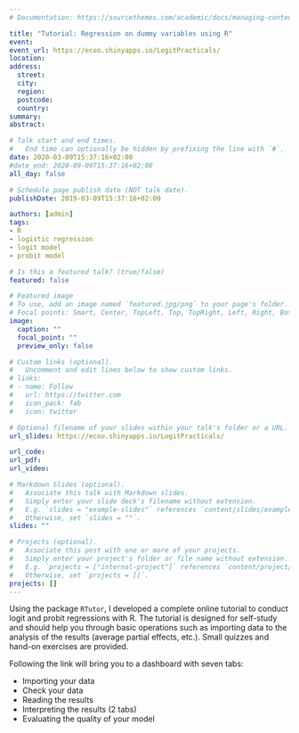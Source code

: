 ```yaml
---
# Documentation: https://sourcethemes.com/academic/docs/managing-content/

title: "Tutorial: Regression on dummy variables using R"
event: 
event_url: https://ecoo.shinyapps.io/LogitPracticals/
location:
address:
  street:
  city:
  region:
  postcode:
  country:
summary:
abstract:

# Talk start and end times.
#   End time can optionally be hidden by prefixing the line with `#`.
date: 2020-03-09T15:37:16+02:00
#date_end: 2020-09-09T15:37:16+02:00
all_day: false

# Schedule page publish date (NOT talk date).
publishDate: 2019-03-09T15:37:16+02:00

authors: [admin]
tags: 
- R 
- logistic regression
- logit model
- probit model

# Is this a featured talk? (true/false)
featured: false

# Featured image
# To use, add an image named `featured.jpg/png` to your page's folder. 
# Focal points: Smart, Center, TopLeft, Top, TopRight, Left, Right, BottomLeft, Bottom, BottomRight.
image:
  caption: ""
  focal_point: ""
  preview_only: false

# Custom links (optional).
#   Uncomment and edit lines below to show custom links.
# links:
# - name: Follow
#   url: https://twitter.com
#   icon_pack: fab
#   icon: twitter

# Optional filename of your slides within your talk's folder or a URL.
url_slides: https://ecoo.shinyapps.io/LogitPracticals/

url_code:
url_pdf:
url_video:

# Markdown Slides (optional).
#   Associate this talk with Markdown slides.
#   Simply enter your slide deck's filename without extension.
#   E.g. `slides = "example-slides"` references `content/slides/example-slides.md`.
#   Otherwise, set `slides = ""`.
slides: ""

# Projects (optional).
#   Associate this post with one or more of your projects.
#   Simply enter your project's folder or file name without extension.
#   E.g. `projects = ["internal-project"]` references `content/project/deep-learning/index.md`.
#   Otherwise, set `projects = []`.
projects: []
---
```


Using the package `RTutor`, I developed a complete online tutorial to conduct logit and probit regressions with R. The tutorial is designed for self-study and should help you through basic operations such as importing data to the analysis of the results (average partial effects, etc.). Small quizzes and hand-on exercises are provided. 

Following the link will bring you to a dashboard with seven tabs:

+ Importing your data
+ Check your data
+ Reading the results
+ Interpreting the results (2 tabs)
+ Evaluating the quality of your model


